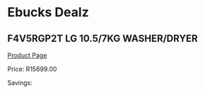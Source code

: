 
# Ebucks Dealz
## F4V5RGP2T LG 10.5/7KG WASHER/DRYER
[Product Page](https://www.ebucks.com/web/shop/productSelected.do?prodId=1237730643&catId=1233560448)

Price: R15699.00

Savings: 


	